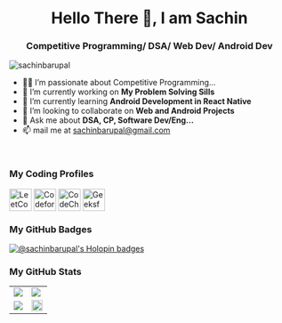 <h1 align="center">Hello There 👋, I am Sachin</h1>
<h3 align="center">Competitive Programming/ DSA/ Web Dev/ Android Dev</h3>

<p align="left"> <img src="https://komarev.com/ghpvc/?username=sachinbarupal&label=Profile%20views&color=0e75b6&style=flat" alt="sachinbarupal" /> </p>

- 👨‍💻 I’m passionate about Competitive Programming...
- 🔭 I’m currently working on **My Problem Solving Sills**
- 🌱 I’m currently learning **Android Development in React Native**
- 👯 I’m looking to collaborate on **Web and Android Projects**
- 💬 Ask me about **DSA, CP, Software Dev/Eng...**
- 📫 mail me at sachinbarupal@gmail.com

<br/>

### My Coding Profiles
<p align="left">
<a href="https://www.leetcode.com/sachinbarupal" target="blank"><img align="center" src="https://raw.githubusercontent.com/rahuldkjain/github-profile-readme-generator/master/src/images/icons/Social/leet-code.svg" alt="LeetCode" height="40" width="auto" /></a>
<a href="https://codeforces.com/profile/sachinbarupal" target="blank"><img align="center" src="https://codeforces.org/s/35349/images/codeforces-sponsored-by-ton.png" alt="Codeforces" height="40" width="auto" /></a>                         
<a href="https://www.codechef.com/users/sachinbarupal" target="blank"><img align="center" src="https://cdn.codechef.com/images/cc-logo.svg" alt="CodeChef" height="40" width="auto" /></a>
<a href="https://auth.geeksforgeeks.org/user/sachinbarupal" target="blank"><img align="center" src="https://raw.githubusercontent.com/rahuldkjain/github-profile-readme-generator/master/src/images/icons/Social/geeks-for-geeks.svg" alt="GeeksforGeeks" height="40" width="auto" /></a>
</p>


### My GitHub Badges

[![@sachinbarupal's Holopin badges](https://holopin.me/sachinbarupal)](https://holopin.io/@sachinbarupal)

### My GitHub Stats

<table>
    <tr>
        <td>
            <img src="https://github-profile-trophy.vercel.app/?username=sachinbarupal&row=1&column=4&no-bg=true"/>
        </td>
        <td>
            <img src="https://github-readme-streak-stats.herokuapp.com/?user=sachinbarupal"/>
        </td> 
    </tr>
    <tr>
        <td>
            <img src="https://github-readme-stats.vercel.app/api?username=sachinbarupal&count_private=true&show_icons=true&theme=tokyonight"/>
        </td>
        <td>
            <img src="https://github-readme-stats.vercel.app/api/top-langs/?username=sachinbarupal&langs_count=10&layout=compact&hide=php,scss,css,html,batchfile,gherkin,freemarker,xslt,tsql,ruby" width="100%" height="50%"/>
        </td>
    </tr>
</table>

<!---
sachinbarupal/sachinbarupal is a ✨ special ✨ repository because its `README.md` (this file) appears on your GitHub profile.
You can click the Preview link to take a look at your changes.
--->
